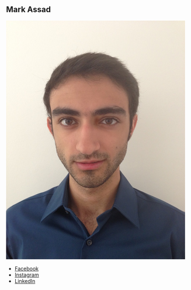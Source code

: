 Mark Assad
------------------

![](photos/mark-assad.JPG)

* [Facebook](https://www.facebook.com/mark.assad.773)
* [Instagram](https://instagram.com/markassad)
* [LinkedIn](https://www.linkedin.com/pub/marc-al-assad/104/530/508)